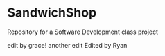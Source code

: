 # SandwichShop
Repository for a Software Development class project

edit by grace!
another edit
Edited by Ryan